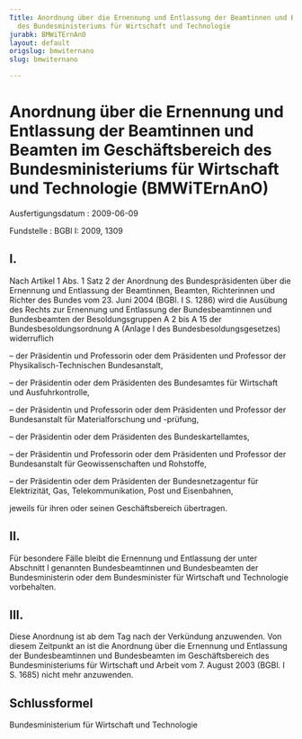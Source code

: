 ```yaml
---
Title: Anordnung über die Ernennung und Entlassung der Beamtinnen und Beamten im Geschäftsbereich
  des Bundesministeriums für Wirtschaft und Technologie
jurabk: BMWiTErnAnO
layout: default
origslug: bmwiternano
slug: bmwiternano

---
```


# Anordnung über die Ernennung und Entlassung der Beamtinnen und Beamten im Geschäftsbereich des Bundesministeriums für Wirtschaft und Technologie (BMWiTErnAnO)

Ausfertigungsdatum
:   2009-06-09

Fundstelle
:   BGBl I: 2009, 1309


## I.

Nach Artikel 1 Abs. 1 Satz 2 der Anordnung des Bundespräsidenten über die Ernennung und Entlassung der Beamtinnen, Beamten, Richterinnen und Richter des Bundes vom 23. Juni 2004 (BGBl. I S. 1286) wird die Ausübung des Rechts zur Ernennung und Entlassung der Bundesbeamtinnen und Bundesbeamten der Besoldungsgruppen A 2 bis A 15 der Bundesbesoldungsordnung A (Anlage I des Bundesbesoldungsgesetzes) widerruflich

–   der Präsidentin und Professorin oder dem Präsidenten und Professor der Physikalisch-Technischen Bundesanstalt,


–   der Präsidentin oder dem Präsidenten des Bundesamtes für Wirtschaft und Ausfuhrkontrolle,


–   der Präsidentin und Professorin oder dem Präsidenten und Professor der Bundesanstalt für Materialforschung und -prüfung,


–   der Präsidentin oder dem Präsidenten des Bundeskartellamtes,


–   der Präsidentin und Professorin oder dem Präsidenten und Professor der Bundesanstalt für Geowissenschaften und Rohstoffe,


–   der Präsidentin oder dem Präsidenten der Bundesnetzagentur für Elektrizität, Gas, Telekommunikation, Post und Eisenbahnen,



jeweils für ihren oder seinen Geschäftsbereich übertragen.


## II.

Für besondere Fälle bleibt die Ernennung und Entlassung der unter Abschnitt I genannten Bundesbeamtinnen und Bundesbeamten der Bundesministerin oder dem Bundesminister für Wirtschaft und Technologie vorbehalten.


## III.

Diese Anordnung ist ab dem Tag nach der Verkündung anzuwenden. Von diesem Zeitpunkt an ist die Anordnung über die Ernennung und Entlassung der Bundesbeamtinnen und Bundesbeamten im Geschäftsbereich des Bundesministeriums für Wirtschaft und Arbeit vom 7. August 2003 (BGBl. I S. 1685) nicht mehr anzuwenden.


## Schlussformel

Bundesministerium für Wirtschaft und Technologie

